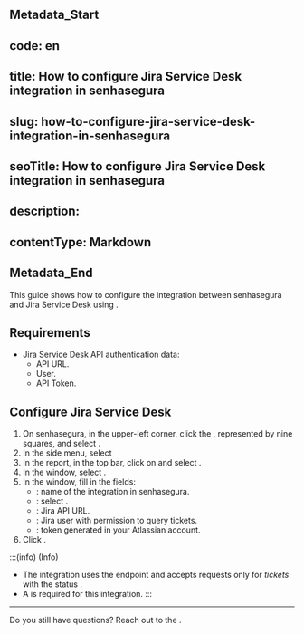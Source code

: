 ## Metadata_Start 
## code: en
## title: How to configure Jira Service Desk integration in senhasegura 
## slug: how-to-configure-jira-service-desk-integration-in-senhasegura 
## seoTitle: How to configure Jira Service Desk integration in senhasegura 
## description:  
## contentType: Markdown 
## Metadata_End
This guide shows how to configure the integration between senhasegura and Jira Service Desk using .

## Requirements

* Jira Service Desk API authentication data:  
  * API URL.  
  * User.  
  * API Token.

## Configure Jira Service Desk

1. On senhasegura, in the upper-left corner, click the , represented by nine squares, and select .  
2. In the side menu, select   
3. In the  report, in the top bar, click on  and select .  
4. In the  window, select .  
5. In the  window, fill in the fields:  
   * : name of the integration in senhasegura.  
   * : select .  
   * : Jira API URL.  
   * : Jira user with permission to query tickets.  
   * : token generated in your Atlassian account.  
6. Click .

:::(info) (Info)
* The integration uses the endpoint  and accepts requests only for *tickets* with the status .  
* A  is required for this integration.
:::

---

Do you still have questions? Reach out to the .